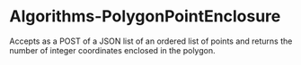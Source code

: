# Algorithms-PolygonPointEnclosure
Accepts as a POST of a JSON list of an ordered list of points and returns the number of integer coordinates enclosed in the polygon.
